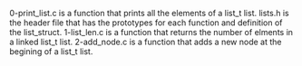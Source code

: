 0-print_list.c is a function that prints all the elements of a list_t list.
lists.h is the header file that has the prototypes for each function and definition of the list_struct.
1-list_len.c is a function that returns the number of elments in a linked list_t  list.
2-add_node.c is a function that adds a new node at the begining of a list_t list.